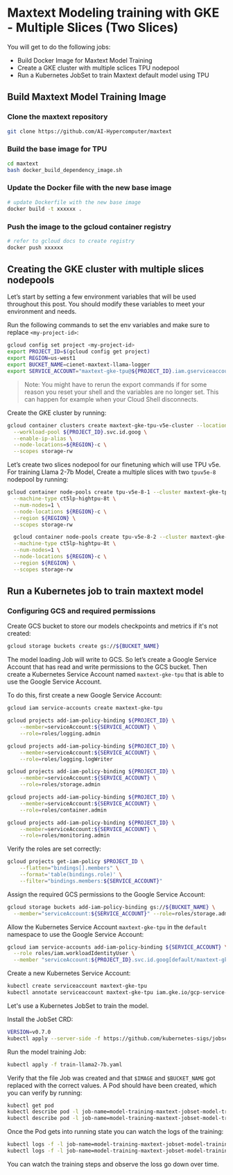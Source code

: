 # Maxtext Modeling training with GKE - Multiple Slices (Two Slices)

You will get to do the following jobs:

*   Build Docker Image for Maxtext Model Training
*   Create a GKE cluster with multiple sclices TPU nodepool
*   Run a Kubernetes JobSet to train Maxtext default model using TPU

## Build Maxtext Model Training Image

### Clone the maxtext repository

```bash
git clone https://github.com/AI-Hypercomputer/maxtext
```

### Build the base image for TPU

```bash
cd maxtext
bash docker_build_dependency_image.sh
```

### Update the Docker file with the new base image

```bash
# update Dockerfile with the new base image
docker build -t xxxxxx .
```

### Push the image to the gcloud container registry

```bash
# refer to gcloud docs to create registry
docker push xxxxxx
```


## Creating the GKE cluster with multiple slices nodepools
Let’s start by setting a few environment variables that will be used throughout this post. You should modify these variables to meet your environment and needs.

Run the following commands to set the env variables and make sure to replace `<my-project-id>`:

```bash
gcloud config set project <my-project-id>
export PROJECT_ID=$(gcloud config get project)
export REGION=us-west1
export BUCKET_NAME=cienet-maxtext-llama-logger
export SERVICE_ACCOUNT="maxtext-gke-tpu@${PROJECT_ID}.iam.gserviceaccount.com"
```

> Note: You might have to rerun the export commands if for some reason you reset your shell and the variables are no longer set. This can happen for example when your Cloud Shell disconnects.

Create the GKE cluster by running:
```bash
gcloud container clusters create maxtext-gke-tpu-v5e-cluster --location ${REGION} \
  --workload-pool ${PROJECT_ID}.svc.id.goog \
  --enable-ip-alias \
  --node-locations=${REGION}-c \
  --scopes storage-rw
```


Let’s create two slices nodepool for our finetuning which will use TPU v5e.
For training Llama 2-7b Model, Create a multiple slices with two `tpuv5e-8` nodepool by running:
```bash
gcloud container node-pools create tpu-v5e-8-1 --cluster maxtext-gke-tpu-v5e-cluster \
  --machine-type ct5lp-hightpu-8t \
  --num-nodes=1 \
  --node-locations ${REGION}-c \
  --region ${REGION} \
  --scopes storage-rw

  gcloud container node-pools create tpu-v5e-8-2 --cluster maxtext-gke-tpu-v5e-cluster \
  --machine-type ct5lp-hightpu-8t \
  --num-nodes=1 \
  --node-locations ${REGION}-c \
  --region ${REGION} \
  --scopes storage-rw
```


## Run a Kubernetes job to train maxtext model

### Configuring GCS and required permissions

Create GCS bucket to store our models checkpoints and metrics if it's not created:
```bash
gcloud storage buckets create gs://${BUCKET_NAME}
```

The model loading Job will write to GCS. So let’s create a Google Service Account that has read and write permissions to the GCS bucket. Then create a Kubernetes Service Account named `maxtext-gke-tpu` that is able to use the Google Service Account.

To do this, first create a new Google Service Account:
```bash
gcloud iam service-accounts create maxtext-gke-tpu

gcloud projects add-iam-policy-binding ${PROJECT_ID} \
    --member=serviceAccount:${SERVICE_ACCOUNT} \
    --role=roles/logging.admin

gcloud projects add-iam-policy-binding ${PROJECT_ID} \
    --member=serviceAccount:${SERVICE_ACCOUNT} \
    --role=roles/logging.logWriter

gcloud projects add-iam-policy-binding ${PROJECT_ID} \
    --member=serviceAccount:${SERVICE_ACCOUNT} \
    --role=roles/storage.admin

gcloud projects add-iam-policy-binding ${PROJECT_ID} \
    --member=serviceAccount:${SERVICE_ACCOUNT} \
    --role=roles/container.admin

gcloud projects add-iam-policy-binding ${PROJECT_ID} \
    --member=serviceAccount:${SERVICE_ACCOUNT} \
    --role=roles/monitoring.admin
```

Verify the roles are set correctly:
```bash
gcloud projects get-iam-policy $PROJECT_ID \
    --flatten="bindings[].members" \
    --format='table(bindings.role)' \
    --filter="bindings.members:${SERVICE_ACCOUNT}"
```

Assign the required GCS permissions to the Google Service Account:
```bash
gcloud storage buckets add-iam-policy-binding gs://${BUCKET_NAME} \
  --member="serviceAccount:${SERVICE_ACCOUNT}" --role=roles/storage.admin
```

Allow the Kubernetes Service Account `maxtext-gke-tpu` in the `default` namespace to use the Google Service Account:
```bash
gcloud iam service-accounts add-iam-policy-binding ${SERVICE_ACCOUNT} \
  --role roles/iam.workloadIdentityUser \
  --member "serviceAccount:${PROJECT_ID}.svc.id.goog[default/maxtext-gke-tpu]"
```

Create a new Kubernetes Service Account:
```bash
kubectl create serviceaccount maxtext-gke-tpu
kubectl annotate serviceaccount maxtext-gke-tpu iam.gke.io/gcp-service-account=maxtext-gke-tpu@${PROJECT_ID}.iam.gserviceaccount.com
```


Let's use a Kubernetes JobSet to train the model.

Install the JobSet CRD:
```bash
VERSION=v0.7.0
kubectl apply --server-side -f https://github.com/kubernetes-sigs/jobset/releases/download/$VERSION/manifests.yaml

```

Run the model training Job:
```bash
kubectl apply -f train-llama2-7b.yaml
```

Verify that the file Job was created and that `$IMAGE` and `$BUCKET_NAME` got replaced with the correct values. A Pod should have been created, which you can verify by running:
```bash
kubectl get pod
kubectl describe pod -l job-name=model-training-maxtext-jobset-model-training-maxtext-0
kubectl describe pod -l job-name=model-training-maxtext-jobset-model-training-maxtext-1
```

Once the Pod gets into running state you can watch the logs of the training:
```bash
kubectl logs -f -l job-name=model-training-maxtext-jobset-model-training-maxtext-0
kubectl logs -f -l job-name=model-training-maxtext-jobset-model-training-maxtext-1
```

You can watch the training steps and observe the loss go down over time.